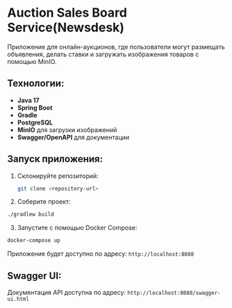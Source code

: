 # Auction Sales Board Service(Newsdesk)

Приложение для онлайн-аукционов, где пользователи могут размещать объявления, делать ставки и загружать изображения товаров с помощью MinIO.

## Технологии:
- **Java 17**
- **Spring Boot**
- **Gradle**
- **PostgreSQL**
- **MinIO** для загрузки изображений
- **Swagger/OpenAPI** для документации

## Запуск приложения:

1. Склонируйте репозиторий:
   ```bash
   git clone <repository-url>
   ```
2. Соберите проект:
```bash
./gradlew build
```

3. Запустите с помощью Docker Compose:
```bash
docker-compose up
```

Приложение будет доступно по адресу: `http://localhost:8088`

## Swagger UI:
Документация API доступна по адресу:
`http://localhost:8088/swagger-ui.html`




